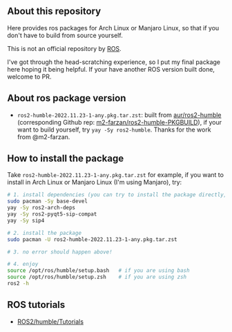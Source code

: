 ## About this repository

Here provides ros packages for Arch Linux or Manjaro Linux, so that if you don't have to build from source yourself.

This is not an official repository by [ROS](https://www.ros.org). 

I've got through the head-scratching experience, so I put my final package here hoping it being helpful. If your have another ROS version built done, welcome to PR.


## About ros package version

* `ros2-humble-2022.11.23-1-any.pkg.tar.zst`: built from [aur/ros2-humble](https://aur.archlinux.org/packages/ros2-humble) (corresponding Github rep: [m2-farzan/ros2-humble-PKGBUILD](https://github.com/m2-farzan/ros2-humble-PKGBUILD)), if your want to build yourself, try `yay -Sy ros2-humble`. Thanks for the work from @m2-farzan.


## How to install the package

Take `ros2-humble-2022.11.23-1-any.pkg.tar.zst` for example, if you want to install in Arch Linux or Manjaro Linux (I'm using Manjaro), try:

```bash
# 1. install dependencies (you can try to install the package directly, it will tell you what are missed)
sudo pacman -Sy base-devel
yay -Sy ros2-arch-deps
yay -Sy ros2-pyqt5-sip-compat
yay -Sy sip4

# 2. install the package
sudo pacman -U ros2-humble-2022.11.23-1-any.pkg.tar.zst

# 3. no error should happen above!

# 4. enjoy
source /opt/ros/humble/setup.bash   # if you are using bash
source /opt/ros/humble/setup.zsh    # if you are using zsh
ros2 -h

```


## ROS tutorials

* [ROS2/humble/Tutorials](https://docs.ros.org/en/humble/Tutorials.html)



